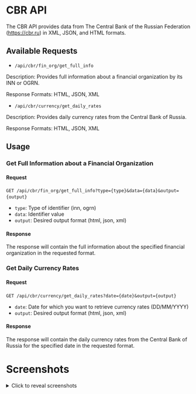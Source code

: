 # CBR API

The CBR API provides data from The Central Bank of the Russian Federation (https://cbr.ru) in XML, JSON, and HTML formats.

## Available Requests

* `/api/cbr/fin_org/get_full_info`
  
Description: Provides full information about a financial organization by its INN or OGRN.

Response Formats: HTML, JSON, XML

* `/api/cbr/currency/get_daily_rates`

Description: Provides daily currency rates from the Central Bank of Russia.

Response Formats: HTML, JSON, XML

## Usage

### Get Full Information about a Financial Organization

#### Request

`GET /api/cbr/fin_org/get_full_info?type={type}&data={data}&output={output}`

- `type`: Type of identifier (inn, ogrn)
- `data`: Identifier value
- `output`: Desired output format (html, json, xml)

#### Response

The response will contain the full information about the specified financial organization in the requested format.

### Get Daily Currency Rates

#### Request

`GET /api/cbr/currency/get_daily_rates?date={date}&output={output}`

- `date`: Date for which you want to retrieve currency rates (DD/MM/YYYY)
- `output`: Desired output format (html, json, xml)

#### Response

The response will contain the daily currency rates from the Central Bank of Russia for the specified date in the requested format.

# Screenshots

<details>
  <summary>Click to reveal screenshots</summary>
  
  ![Screenshot 1](https://raw.githubusercontent.com/andrewfromtver/cbr-api/main/docs/screenshot-1.png)
  ![Screenshot 2](https://raw.githubusercontent.com/andrewfromtver/cbr-api/main/docs/screenshot-2.png)
  ![Screenshot 3](https://raw.githubusercontent.com/andrewfromtver/cbr-api/main/docs/screenshot-3.png)
  ![Screenshot 4](https://raw.githubusercontent.com/andrewfromtver/cbr-api/main/docs/screenshot-4.png)
  
</details>
